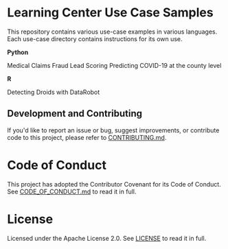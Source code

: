 # Learning Center Use Case Samples

This repository contains various use-case examples in various languages.
Each use-case directory contains instructions for its own use.

**Python**

Medical Claims Fraud
Lead Scoring
Predicting COVID-19 at the county level

**R** 

Detecting Droids with DataRobot


## Development and Contributing

If you'd like to report an issue or bug, suggest improvements, or contribute code to this project, please refer to [CONTRIBUTING.md](CONTRIBUTING.md).


# Code of Conduct

This project has adopted the Contributor Covenant for its Code of Conduct. 
See [CODE_OF_CONDUCT.md](CODE_OF_CONDUCT.md) to read it in full.

# License

Licensed under the Apache License 2.0. 
See [LICENSE](LICENSE) to read it in full.


